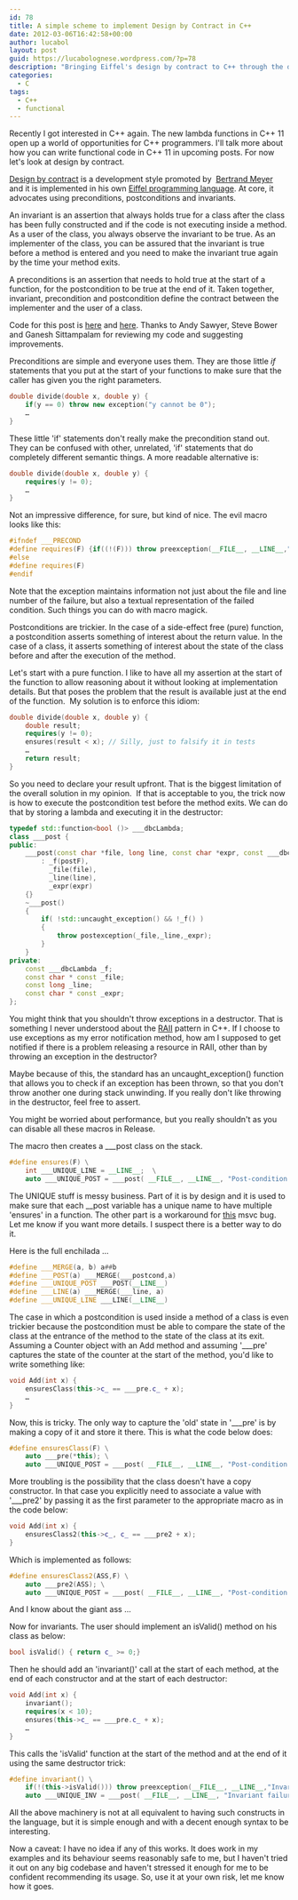 ```yaml
---
id: 78
title: A simple scheme to implement Design by Contract in C++
date: 2012-03-06T16:42:58+00:00
author: lucabol
layout: post
guid: https://lucabolognese.wordpress.com/?p=78
description: "Bringing Eiffel's design by contract to C++ through the dark arts of macro magic and lambda functions. Watch as we craft preconditions, postconditions, and invariants with a surprisingly clean syntax. Use at your own risk, but hey, at least it's pretty"
categories:
  - C
tags:
  - C++
  - functional
---
```

Recently I got interested in C++ again. The new lambda functions in C++ 11 open up a world of opportunities for C++ programmers. I'll talk more about how you can write functional code in C++ 11 in upcoming posts. For now let's look at design by contract.

[Design by contract](http://en.wikipedia.org/wiki/Design_by_contract) is a development style promoted by&#160; [Bertrand Meyer](http://en.wikipedia.org/wiki/Bertrand_Meyer) and it is implemented in his own [Eiffel programming language](http://en.wikipedia.org/wiki/Eiffel_%28programming_language%29). At core, it advocates using preconditions, postconditions and invariants.

An invariant is an assertion that always holds true for a class after the class has been fully constructed and if the code is not executing inside a method. As a user of the class, you always observe the invariant to be true. As an implementer of the class, you can be assured that the invariant is true before a method is entered and you need to make the invariant true again by the time your method exits.

A preconditions is an assertion that needs to hold true at the start of a function, for the postcondition to be true at the end of it. Taken together, invariant, precondition and postcondition define the contract between the implementer and the user of a class.

Code for this post is [here](https://github.com/lucabol/FunctionalCpp/blob/master/dbc.hpp) and [here](https://github.com/lucabol/FunctionalCpp/blob/master/dbc.cpp). Thanks to Andy Sawyer, Steve Bower and Ganesh Sittampalam for reviewing my code and suggesting improvements.

Preconditions are simple and everyone uses them. They are those little _if_ statements that you put at the start of your functions to make sure that the caller has given you the right parameters.

```cpp
double divide(double x, double y) {
    if(y == 0) throw new exception("y cannot be 0");
    …
}
```

These little 'if' statements don't really make the precondition stand out. They can be confused with other, unrelated, 'if' statements that do completely different semantic things. A more readable alternative is:

```cpp
double divide(double x, double y) {
    requires(y != 0);
    …
}
```

Not an impressive difference, for sure, but kind of nice. The evil macro looks like this:

```cpp
#ifndef ___PRECOND
#define requires(F) {if((!(F))) throw preexception(__FILE__, __LINE__,"Pre-condition failure: " #F);};
#else
#define requires(F)
#endif
```

Note that the exception maintains information not just about the file and line number of the failure, but also a textual representation of the failed condition. Such things you can do with macro magick.

Postconditions are trickier. In the case of a side-effect free (pure) function, a postcondition asserts something of interest about the return value. In the case of a class, it asserts something of interest about the state of the class before and after the execution of the method.

Let's start with a pure function. I like to have all my assertion at the start of the function to allow reasoning about it without looking at implementation details. But that poses the problem that the result is available just at the end of the function.&#160; My solution is to enforce this idiom:

```cpp
double divide(double x, double y) {
    double result;
    requires(y != 0);
    ensures(result < x); // Silly, just to falsify it in tests
    …
    return result;
}
```

So you need to declare your result upfront. That is the biggest limitation of the overall solution in my opinion.&#160; If that is acceptable to you, the trick now is how to execute the postcondition test before the method exits. We can do that by storing a lambda and executing it in the destructor:

```cpp
typedef std::function<bool ()> ___dbcLambda;
class ___post {
public:
    ___post(const char *file, long line, const char *expr, const ___dbcLambda& postF)
        : _f(postF),
          _file(file),
          _line(line),
          _expr(expr)
    {}
    ~___post()
    {
        if( !std::uncaught_exception() && !_f() )
        {
            throw postexception(_file,_line,_expr);
        }
    }
private:
    const ___dbcLambda _f;
    const char * const _file;
    const long _line;
    const char * const _expr;
};
```

You might think that you shouldn't throw exceptions in a destructor. That is something I never understood about the [RAII](http://en.wikipedia.org/wiki/Resource_Acquisition_Is_Initialization) pattern in C++. If I choose to use exceptions as my error notification method, how am I supposed to get notified if there is a problem releasing a resource in RAII, other than by throwing an exception in the destructor?

Maybe because of this, the standard has an uncaught_exception() function that allows you to check if an exception has been thrown, so that you don't throw another one during stack unwinding. If you really don't like throwing in the destructor, feel free to assert.

You might be worried about performance, but you really shouldn't as you can disable all these macros in Release.

The macro then creates a ___post class on the stack.

```cpp
#define ensures(F) \
    int ___UNIQUE_LINE = __LINE__;  \
    auto ___UNIQUE_POST = ___post( __FILE__, __LINE__, "Post-condition failure:" #F, [&](){return (F);});
```

The UNIQUE stuff is messy business. Part of it is by design and it is used to make sure that each __post variable has a unique name to have multiple 'ensures' in a function. The other part is a workaround for [this](http://social.msdn.microsoft.com/Forums/en/vcgeneral/thread/2c4698e1-8159-44fc-a64c-d15220acedb8) msvc bug. Let me know if you want more details. I suspect there is a better way to do it.

Here is the full enchilada …

```cpp
#define ___MERGE(a, b) a##b
#define ___POST(a) ___MERGE(___postcond,a)
#define ___UNIQUE_POST ___POST(__LINE__)
#define ___LINE(a) ___MERGE(___line, a)
#define ___UNIQUE_LINE ___LINE(__LINE__)
```

The case in which a postcondition is used inside a method of a class is even trickier because the postcondition must be able to compare the state of the class at the entrance of the method to the state of the class at its exit. Assuming a Counter object with an Add method and assuming '___pre' captures the state of the counter at the start of the method, you'd like to write something like:

```cpp
void Add(int x) {
    ensuresClass(this->c_ == ___pre.c_ + x);
    …
}
```

Now, this is tricky. The only way to capture the 'old' state in '___pre' is by making a copy of it and store it there. This is what the code below does:

```cpp
#define ensuresClass(F) \
    auto ___pre(*this); \
    auto ___UNIQUE_POST = ___post( __FILE__, __LINE__, "Post-condition failure: " #F, [&](){return (F);});
```

More troubling is the possibility that the class doesn't have a copy constructor. In that case you explicitly need to associate a value with '___pre2' by passing it as the first parameter to the appropriate macro as in the code below:

```cpp
void Add(int x) {
    ensuresClass2(this->c_, c_ == ___pre2 + x);
}
```

Which is implemented as follows:

```cpp
#define ensuresClass2(ASS,F) \
    auto ___pre2(ASS); \
    auto ___UNIQUE_POST = ___post( __FILE__, __LINE__, "Post-condition failure: " #ASS " is ___pre2 in " #F, [&](){return (F);});
```

And I know about the giant ass …

Now for invariants. The user should implement an isValid() method on his class as below:

```cpp
bool isValid() { return c_ >= 0;}
```

Then he should add an 'invariant()' call at the start of each method, at the end of each constructor and at the start of each destructor:

```cpp
void Add(int x) {
    invariant();
    requires(x < 10);
    ensures(this->c_ == ___pre.c_ + x);
    …
}
```

This calls the 'isValid' function at the start of the method and at the end of it using the same destructor trick:

```cpp
#define invariant() \
    if(!(this->isValid())) throw preexception(__FILE__, __LINE__,"Invariant failure"); \
    auto ___UNIQUE_INV = ___post( __FILE__, __LINE__, "Invariant failure", [&](){return this->isValid();});
```

All the above machinery is not at all equivalent to having such constructs in the language, but it is simple enough and with a decent enough syntax to be interesting.

Now a caveat: I have no idea if any of this works. It does work in my examples and its behaviour seems reasonably safe to me, but I haven't tried it out on any big codebase and haven't stressed it enough for me to be confident recommending its usage. So, use it at your own risk, let me know how it goes.
